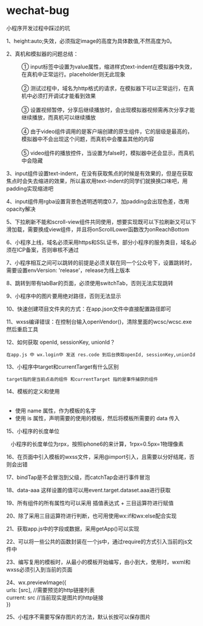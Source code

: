 # wechat-bug
小程序开发过程中踩过的坑

1、height:auto;失效，必须指定image的高度为具体数值,不然高度为0。

2、真机和模拟器的问题总结：  
  
  <dl>
    <dd> ① input标签中设置为value属性，缩进样式text-indent在模拟器中失效，在真机中正常运行。placeholder则无此现象</dd>
    <dd> ② 测试过程中，域名为http格式的请求，在模拟器下可以正常运行，在真机中必须打开调试才能看到效果</dd>
    <dd> ③ 设置视频暂停，分享后继续播放时，会出现模拟器视频需再次分享才能继续播放，而真机可以继续播放</dd>
    <br />
    <dd> ④ 由于video组件调用的是客户端创建的原生组件，它的层级是最高的，模拟器中不会出现这个问题，而真机中会覆盖其他的内容</dd>
    <dd> ⑤ video组件的播放控件，当设置为false时，模拟器中还会显示，而真机中会隐藏</dd>
  </dl>
  
3、input组件设置text-indent，在没有获取焦点的时候是有效果的，但是在获取焦点时会失去缩进的效果，所以喜欢用text-indent的同学们就换换口味吧，用padding实现缩进吧  

4、input组件用rgba设置背景色透明透明度0.7，加padding会出现色差，改用opacity解决

5、下拉刷新不能和scroll-view组件共同使用，想要实现既可以下拉刷新又可以下滑加载，需要换成view组件，并且将onScrollLower函数改为onReachBottom

6、小程序上线，域名必须采用https和SSL证书，部分小程序的服务类目，域名必须在ICP备案，否则审核不通过

7、小程序相互之间可以跳转的前提是必须关联在同一个公众号下，设置跳转时，需要设置envVersion: 'release'，release为线上版本

8、跳转到带有tabBar的页面，必须使用switchTab，否则无法实现跳转

9、小程序中的图片要用绝对路径，否则无法显示

10、快速创建项目文件夹的方式：在app.json文件中直接配置路径即可

11、wxss编译错误：在控制台输入openVendor()，清除里面的wcsc/wcsc.exe 然后重启工具

12、如何获取 openId, sessionKey, unionId？
    
    在app.js 中 wx.login中 发送 res.code 到后台换取openId, sessionKey,unionId  
    
13、小程序中target和currentTarget有什么区别

    target指的是当前点击的组件 和currentTarget 指的是事件捕获的组件  
    
14、模板的定义和使用  
    <ul>
        <li>使用 name 属性，作为模板的名字</li>
        <li>使用 is 属性，声明需要的使用的模板，然后将模板所需要的 data 传入</li>
    </ul>  
      
15、小程序的长度单位  
  
    小程序的长度单位为rpx，按照iphone6的来计算，1rpx=0.5px=1物理像素  
      
16、在页面中引入模板的wxss文件，采用@import引入，且需要以分好结尾，否则会出错  

17、bindTap是不会冒泡到父级，而catchTap会进行事件冒泡  

18、data-aaa 这样设置的值可以用event.target.dataset.aaa进行获取  

19、所有组件的所有属性均可以采用 插值表达式 + 三目运算符进行赋值  

20、除了采用三目运算符进行判断，也可用使用wx:if和wx:else配合实现  

21、获取app.js中的字段或数据，采用getApp()可以实现  

22、可以将一些公共的函数封装在一个js中，通过require的方式引入当前的js文件中  

23、编写复用的模板时，从最小的模板开始编写，由小到大，使用时，wxml和wxss必须引入到当前的页面  

24、wx.previewImage({  
			urls: [src], //需要预览的http链接列表  
			current: src //当前现实是图片的http链接  
		})  
    
25、小程序不需要写保存图片的方法，默认长按可以保存图片
